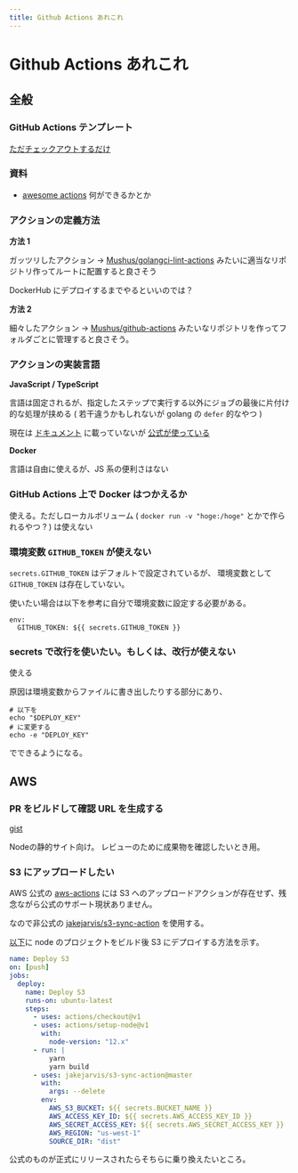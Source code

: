 ```yaml
---
title: Github Actions あれこれ
---
```


# Github Actions あれこれ

## 全般

### GitHub Actions テンプレート

[ただチェックアウトするだけ](https://github.com/Mushus/ghp/blob/master/.github/workflows/deployment.yml)

### 資料

- [awesome actions](https://github.com/sdras/awesome-actions) 何ができるかとか

### アクションの定義方法

**方法 1**

ガッツリしたアクション -> [Mushus/golangci-lint-actions](https://github.com/Mushus/golangci-lint-action) みたいに適当なリポジトリ作ってルートに配置すると良さそう

DockerHub にデプロイするまでやるといいのでは？

**方法 2**

細々したアクション -> [Mushus/github-actions](https://github.com/Mushus/github-actions) みたいなリポジトリを作ってフォルダごとに管理すると良さそう。

### アクションの実装言語

**JavaScript / TypeScript**

言語は固定されるが、指定したステップで実行する以外にジョブの最後に片付け的な処理が挟める ( 若干違うかもしれないが golang の `defer` 的なやつ )

現在は [ドキュメント](https://help.github.com/ja/actions/automating-your-workflow-with-github-actions/workflow-syntax-for-github-actions) に載っていないが [公式が使っている](https://github.com/actions/cache/blob/master/action.yml#L20)

**Docker**

言語は自由に使えるが、JS 系の便利さはない

### GitHub Actions 上で Docker はつかえるか

使える。ただしローカルボリューム ( `docker run -v "hoge:/hoge"` とかで作られるやつ ? ) は使えない

### 環境変数 `GITHUB_TOKEN` が使えない

`secrets.GITHUB_TOKEN` はデフォルトで設定されているが、 環境変数として `GITHUB_TOKEN` は存在していない。

使いたい場合は以下を参考に自分で環境変数に設定する必要がある。

```
env:
  GITHUB_TOKEN: ${{ secrets.GITHUB_TOKEN }}
```

### secrets で改行を使いたい。もしくは、改行が使えない

使える

原因は環境変数からファイルに書き出したりする部分にあり、

```
# 以下を
echo "$DEPLOY_KEY"
# に変更する
echo -e "DEPLOY_KEY"
```

でできるようになる。

## AWS

### PR をビルドして確認 URL を生成する

[gist](https://gist.github.com/Mushus/14f67f78d4e46192e3c013ae2ef89bd8)

Nodeの静的サイト向け。
レビューのために成果物を確認したいとき用。

### S3 にアップロードしたい

AWS 公式の [aws-actions](https://github.com/aws-actions) には S3 へのアップロードアクションが存在せず、残念ながら公式のサポート現状ありません。

なので非公式の [jakejarvis/s3-sync-action](https://github.com/jakejarvis/s3-sync-action) を使用する。

[以下](https://gist.github.com/Mushus/e3f10d65eea2daa92f372f0d5d2c5387)に node のプロジェクトをビルド後 S3 にデプロイする方法を示す。

```yaml
name: Deploy S3
on: [push]
jobs:
  deploy:
    name: Deploy S3
    runs-on: ubuntu-latest
    steps:
      - uses: actions/checkout@v1
      - uses: actions/setup-node@v1
        with:
          node-version: "12.x"
      - run: |
          yarn
          yarn build
      - uses: jakejarvis/s3-sync-action@master
        with:
          args: --delete
        env:
          AWS_S3_BUCKET: ${{ secrets.BUCKET_NAME }}
          AWS_ACCESS_KEY_ID: ${{ secrets.AWS_ACCESS_KEY_ID }}
          AWS_SECRET_ACCESS_KEY: ${{ secrets.AWS_SECRET_ACCESS_KEY }}
          AWS_REGION: "us-west-1"
          SOURCE_DIR: "dist"
```

公式のものが正式にリリースされたらそちらに乗り換えたいところ。
